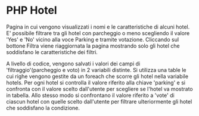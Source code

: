 # PHP Hotel

Pagina in cui vengono visualizzati i nomi e le caratteristiche di alcuni hotel.
E' possibile filtrare tra gli hotel con parcheggio o meno scegliendo il valore 'Yes' e 'No' vicino alla voce Parking e tramite votazione.
Cliccando sul bottone Filtra viene riaggiornata la pagina mostrando solo gli hotel che soddisfano le caratteristiche dei filtri.

A livello di codice, vengono salvati i valori dei campi di 'filtraggio'(parcheggio e voto) in 2 variabili distinte.
Si utilizza una table le cui righe vengono gestite da un foreach che scorre gli hotel nella variabile hotels.
Per ogni hotel si controlla il valore riferito alla chiave 'parking' e si confronta con il valore scelto dall'utente per scegliere se l'hotel va mostrato in tabella.
Allo stesso modo si confrontano il valore riferito a 'vote' di ciascun hotel con quelle scelto dall'utente per filtrare ulteriormente gli hotel che soddisfano la condizione.

